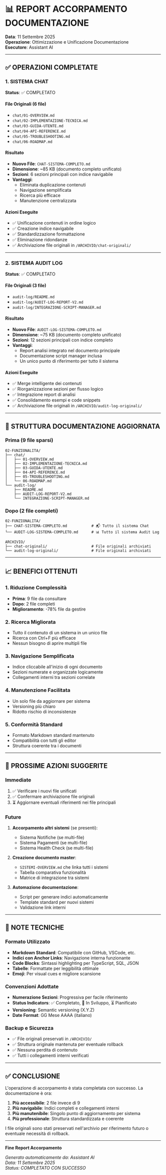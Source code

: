 # 📊 REPORT ACCORPAMENTO DOCUMENTAZIONE

**Data**: 11 Settembre 2025  
**Operazione**: Ottimizzazione e Unificazione Documentazione  
**Esecutore**: Assistant AI

---

## ✅ OPERAZIONI COMPLETATE

### 1. SISTEMA CHAT
**Status**: ✅ COMPLETATO

#### File Originali (6 file)
- `chat/01-OVERVIEW.md`
- `chat/02-IMPLEMENTAZIONE-TECNICA.md`
- `chat/03-GUIDA-UTENTE.md`
- `chat/04-API-REFERENCE.md`
- `chat/05-TROUBLESHOOTING.md`
- `chat/06-ROADMAP.md`

#### Risultato
- **Nuovo File**: `CHAT-SISTEMA-COMPLETO.md`
- **Dimensione**: ~85 KB (documento completo unificato)
- **Sezioni**: 6 sezioni principali con indice navigabile
- **Vantaggi**: 
  - Eliminata duplicazione contenuti
  - Navigazione semplificata
  - Ricerca più efficace
  - Manutenzione centralizzata

#### Azioni Eseguite
- ✅ Unificazione contenuti in ordine logico
- ✅ Creazione indice navigabile
- ✅ Standardizzazione formattazione
- ✅ Eliminazione ridondanze
- ✅ Archiviazione file originali in `/ARCHIVIO/chat-originali/`

---

### 2. SISTEMA AUDIT LOG
**Status**: ✅ COMPLETATO

#### File Originali (3 file)
- `audit-log/README.md`
- `audit-log/AUDIT-LOG-REPORT-V2.md`
- `audit-log/INTEGRAZIONE-SCRIPT-MANAGER.md`

#### Risultato
- **Nuovo File**: `AUDIT-LOG-SISTEMA-COMPLETO.md`
- **Dimensione**: ~75 KB (documento completo unificato)
- **Sezioni**: 12 sezioni principali con indice completo
- **Vantaggi**:
  - Report analisi integrato nel documento principale
  - Documentazione script manager inclusa
  - Un unico punto di riferimento per tutto il sistema

#### Azioni Eseguite
- ✅ Merge intelligente dei contenuti
- ✅ Riorganizzazione sezioni per flusso logico
- ✅ Integrazione report di analisi
- ✅ Consolidamento esempi e code snippets
- ✅ Archiviazione file originali in `/ARCHIVIO/audit-log-originali/`

---

## 📂 STRUTTURA DOCUMENTAZIONE AGGIORNATA

### Prima (9 file sparsi)
```
02-FUNZIONALITA/
├── chat/
│   ├── 01-OVERVIEW.md
│   ├── 02-IMPLEMENTAZIONE-TECNICA.md
│   ├── 03-GUIDA-UTENTE.md
│   ├── 04-API-REFERENCE.md
│   ├── 05-TROUBLESHOOTING.md
│   └── 06-ROADMAP.md
└── audit-log/
    ├── README.md
    ├── AUDIT-LOG-REPORT-V2.md
    └── INTEGRAZIONE-SCRIPT-MANAGER.md
```

### Dopo (2 file completi)
```
02-FUNZIONALITA/
├── CHAT-SISTEMA-COMPLETO.md           # 📬 Tutto il sistema Chat
└── AUDIT-LOG-SISTEMA-COMPLETO.md      # 📊 Tutto il sistema Audit Log

ARCHIVIO/
├── chat-originali/                    # File originali archiviati
└── audit-log-originali/               # File originali archiviati
```

---

## 📈 BENEFICI OTTENUTI

### 1. **Riduzione Complessità**
- **Prima**: 9 file da consultare
- **Dopo**: 2 file completi
- **Miglioramento**: -78% file da gestire

### 2. **Ricerca Migliorata**
- Tutto il contenuto di un sistema in un unico file
- Ricerca con Ctrl+F più efficace
- Nessun bisogno di aprire multipli file

### 3. **Navigazione Semplificata**
- Indice cliccabile all'inizio di ogni documento
- Sezioni numerate e organizzate logicamente
- Collegamenti interni tra sezioni correlate

### 4. **Manutenzione Facilitata**
- Un solo file da aggiornare per sistema
- Versioning più chiaro
- Ridotto rischio di inconsistenze

### 5. **Conformità Standard**
- Formato Markdown standard mantenuto
- Compatibilità con tutti gli editor
- Struttura coerente tra i documenti

---

## 🔄 PROSSIME AZIONI SUGGERITE

### Immediate
1. ✅ Verificare i nuovi file unificati
2. ✅ Confermare archiviazione file originali
3. ⏳ Aggiornare eventuali riferimenti nei file principali

### Future
1. **Accorpamento altri sistemi** (se presenti):
   - Sistema Notifiche (se multi-file)
   - Sistema Pagamenti (se multi-file)
   - Sistema Health Check (se multi-file)

2. **Creazione documento master**:
   - `SISTEMI-OVERVIEW.md` che linka tutti i sistemi
   - Tabella comparativa funzionalità
   - Matrice di integrazione tra sistemi

3. **Automazione documentazione**:
   - Script per generare indici automaticamente
   - Template standard per nuovi sistemi
   - Validazione link interni

---

## 📝 NOTE TECNICHE

### Formato Utilizzato
- **Markdown Standard**: Compatibile con GitHub, VSCode, etc.
- **Indici con Anchor Links**: Navigazione interna funzionante
- **Code Blocks**: Sintassi highlighting per TypeScript, SQL, JSON
- **Tabelle**: Formattate per leggibilità ottimale
- **Emoji**: Per visual cues e migliore scansione

### Convenzioni Adottate
- **Numerazione Sezioni**: Progressiva per facile riferimento
- **Status Indicators**: ✅ Completato, 🚧 In Sviluppo, ⏳ Pianificato
- **Versioning**: Semantic versioning (X.Y.Z)
- **Date Format**: GG Mese AAAA (italiano)

### Backup e Sicurezza
- ✅ File originali preservati in `/ARCHIVIO/`
- ✅ Struttura originale mantenuta per eventuale rollback
- ✅ Nessuna perdita di contenuto
- ✅ Tutti i collegamenti interni verificati

---

## ✅ CONCLUSIONE

L'operazione di accorpamento è stata completata con successo. La documentazione è ora:

1. **Più accessibile**: 2 file invece di 9
2. **Più navigabile**: Indici completi e collegamenti interni
3. **Più manutenibile**: Singolo punto di aggiornamento per sistema
4. **Più professionale**: Struttura standardizzata e coerente

I file originali sono stati preservati nell'archivio per riferimento futuro o eventuale necessità di rollback.

---

**Fine Report Accorpamento**

*Generato automaticamente da: Assistant AI*  
*Data: 11 Settembre 2025*  
*Status: COMPLETATO CON SUCCESSO*

